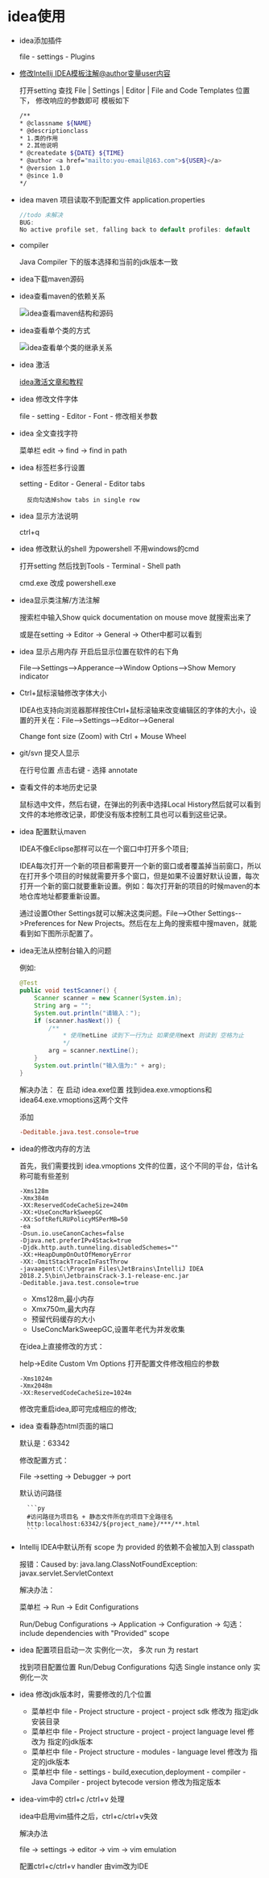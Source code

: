 # idea使用

- idea添加插件

    file - settings - Plugins

- [修改Intellij IDEA模板注解@author变量user内容](https://jingyan.baidu.com/article/0202781138ab5e1bcc9ce531.html)

    打开setting 查找 File | Settings | Editor | File and Code Templates 位置下， 修改响应的参数即可
    模板如下
    ```sh
    /**
    * @classname ${NAME}
    * @descriptionclass 
    * 1.类的作用
    * 2.其他说明
    * @createdate ${DATE} ${TIME}
    * @author <a href="mailto:you-email@163.com">${USER}</a>
    * @version 1.0
    * @since 1.0
    */
    ```


- idea maven 项目读取不到配置文件 application.properties

    ```java
    //todo 未解决
    BUG:
    No active profile set, falling back to default profiles: default
    ```
   
- compiler

    Java Compiler 下的版本选择和当前的jdk版本一致


- idea下载maven源码 

- idea查看maven的依赖关系

    ![idea查看maven结构和源码](https://github.com/zhangymPerson/springboot-learing/blob/master/picture/idea%E7%9A%84%E4%BD%BF%E7%94%A8%E6%96%B9%E5%BC%8F.jpg)

- idea查看单个类的方式

    ![idea查看单个类的继承关系](https://github.com/zhangymPerson/springboot-learing/blob/master/picture/idea%E6%9F%A5%E7%9C%8B%E7%B1%BB%E7%9A%84%E7%BB%93%E6%9E%84%E5%85%B3%E7%B3%BB.jpg)

- idea 激活

    [idea激活文章和教程](https://blog.csdn.net/shengshengshiwo/article/details/79599761)

- idea 修改文件字体

    file - setting - Editor - Font - 修改相关参数

- idea 全文查找字符

    菜单栏 edit -> find -> find in path  

- idea 标签栏多行设置

    setting - Editor - General - Editor tabs 
        
        反向勾选掉show tabs in single row
       
- idea 显示方法说明

    ctrl+q


- idea 修改默认的shell 为powershell 不用windows的cmd

    打开setting 然后找到Tools - Terminal - Shell path  

    cmd.exe 改成 powershell.exe
       
- idea显示类注解/方法注解

    搜索栏中输入Show quick documentation on mouse move 就搜索出来了

    或是在setting -> Editor -> General -> Other中都可以看到

- idea 显示占用内存  开启后显示位置在软件的右下角

    File-->Settings-->Apperance-->Window Options-->Show Memory indicator

- Ctrl+鼠标滚轴修改字体大小

    IDEA也支持向浏览器那样按住Ctrl+鼠标滚轴来改变编辑区的字体的大小，设置的开关在：File-->Settings-->Editor-->General

    Change font size (Zoom) with Ctrl + Mouse Wheel

- git/svn 提交人显示

    在行号位置  点击右键 - 选择 annotate

- 查看文件的本地历史记录

    鼠标选中文件，然后右键，在弹出的列表中选择Local History然后就可以看到文件的本地修改记录，即使没有版本控制工具也可以看到这些记录。

- idea 配置默认maven

    IDEA不像Eclipse那样可以在一个窗口中打开多个项目;
    
    IDEA每次打开一个新的项目都需要开一个新的窗口或者覆盖掉当前窗口，所以在打开多个项目的时候就需要开多个窗口，但是如果不设置好默认设置，每次打开一个新的窗口就要重新设置。例如：每次打开新的项目的时候maven的本地仓库地址都要重新设置。
    
    通过设置Other Settings就可以解决这类问题。File-->Other Settings-->Preferences for New Projects。然后在左上角的搜索框中搜maven，就能看到如下图所示配置了。

- idea无法从控制台输入的问题 
    
    例如:
    ```java
    @Test
    public void testScanner() {
        Scanner scanner = new Scanner(System.in);
        String arg = "";
        System.out.println("请输入：");
        if (scanner.hasNext()) {
            /**
                * 使用netLine 读到下一行为止 如果使用next 则读到 空格为止
                */
            arg = scanner.nextLine();
        }
        System.out.println("输入值为:" + arg);
    }
    ```

    解决办法： 在 启动 idea.exe位置 找到idea.exe.vmoptions和idea64.exe.vmoptions这两个文件

    添加 
    ```conf
    -Deditable.java.test.console=true
    ```

- idea的修改内存的方法

    首先，我们需要找到 idea.vmoptions 文件的位置，这个不同的平台，估计名称可能有些差别

    ```
    -Xms128m
    -Xmx384m
    -XX:ReservedCodeCacheSize=240m
    -XX:+UseConcMarkSweepGC
    -XX:SoftRefLRUPolicyMSPerMB=50
    -ea
    -Dsun.io.useCanonCaches=false
    -Djava.net.preferIPv4Stack=true
    -Djdk.http.auth.tunneling.disabledSchemes=""
    -XX:+HeapDumpOnOutOfMemoryError
    -XX:-OmitStackTraceInFastThrow
    -javaagent:C:\Program Files\JetBrains\IntelliJ IDEA 2018.2.5\bin\JetbrainsCrack-3.1-release-enc.jar
    -Deditable.java.test.console=true
    ```
    - Xms128m,最小内存
    - Xmx750m,最大内存
    - 预留代码缓存的大小
    - UseConcMarkSweepGC,设置年老代为并发收集

    在idea上直接修改的方式：

    help->Edite Custom Vm Options
    打开配置文件修改相应的参数

    ```
    -Xms1024m
    -Xmx2048m
    -XX:ReservedCodeCacheSize=1024m
    ```
    修改完重启idea,即可完成相应的修改;
   
- idea 查看静态html页面的端口 


    默认是：63342

    修改配置方式：

    File ->setting ->  Debugger -> port 

    默认访问路径

        ```py
        #访问路径为项目名 + 静态文件所在的项目下全路径名
        http:localhost:63342/${project_name}/***/**.html
        ```

- Intellij IDEA中默认所有 scope 为 provided 的依赖不会被加入到 classpath

    报错：Caused by: java.lang.ClassNotFoundException: javax.servlet.ServletContext

    解决办法：
    
    菜单栏 -> Run -> Edit Configurations

    Run/Debug Configurations -> Application -> Configuration -> 勾选：include dependencies with "Provided" scope 

- idea 配置项目启动一次 实例化一次， 多次 run 为 restart

    找到项目配置位置 Run/Debug Configurations  勾选     Single instance only 实例化一次

- idea 修改jdk版本时，需要修改的几个位置

    - 菜单栏中 file - Project structure - project -  project sdk 修改为 指定jdk安装目录
    - 菜单栏中 file - Project structure - project -  project language level 修改为 指定的jdk版本
    - 菜单栏中 file - Project structure - modules -  language level 修改为 指定的jdk版本
    - 菜单栏中 file - settings - build,execution,deployment - compiler - Java Compiler - project bytecode version 修改为指定版本 

- idea-vim中的 ctrl+c /ctrl+v 处理

    idea中启用vim插件之后，ctrl+c/ctrl+v失效

    解决办法

    file -> settings -> editor -> vim -> vim emulation

    配置ctrl+c/ctrl+v handler 由vim改为IDE